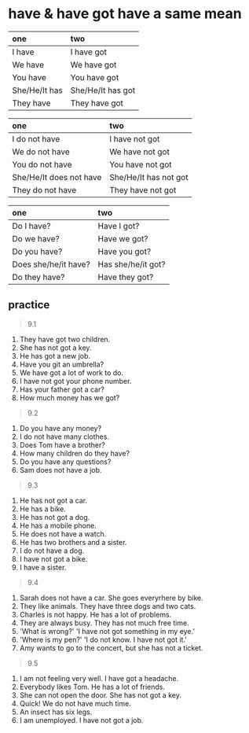 # have & have got have a same mean


| one | two | 
|:--- |:--- |
| I have | I have got |
| We have | We have got |
| You have | You have got |
| She/He/It has | She/He/It has got |
| They have | They have got |

| one | two |
|:--- |:--- |
| I do not have | I have not got |
| We do not have | We have not got |
| You do not have | You have not got |
| She/He/It does not have | She/He/It has not got |
| They do not have | They have not got |

| one | two |
|:--- |:--- |
| Do I have? | Have I got? |
| Do we have? | Have we got? |
| Do you have? | Have you got? |
| Does she/he/it have? | Has she/he/it got? |
| Do they have? | Have they got? |


## practice

> 9.1

1. They have got two children.
2. She has not got a key.
3. He has got a new job.
4. Have you git an umbrella?
5. We have got a lot of work to do.
6. I have not got your phone number.
7. Has your father got a car?
8. How much money has we got?

> 9.2

1. Do you have any money?
2. I do not have many clothes.
3. Does Tom have a brother?
4. How many children do they have?
5. Do you have any questions?
6. Sam does not have a job.

> 9.3

1. He has not got a car.
2. He has a bike.
3. He has not got a dog.
4. He has a mobile phone.
5. He does not have a watch.
6. He has two brothers and a sister.
7. I do not have a dog.
8. I have not got a bike.
9. I have a sister.

> 9.4 

1. Sarah does not have a car. She goes everyrhere by bike.
2. They like animals. They have three dogs and two cats.
3. Charles is not happy. He has a lot of problems.
4. They are always busy. They has not much free time.
5. 'What is wrong?' 'I have not got something in my eye.'
6. 'Where is my pen?' 'I do not know. I have not got it.'
7. Amy wants to go to the concert, but she has not a ticket.

> 9.5

1. I am not feeling very well. I have got a headache.
2. Everybody likes Tom. He has a lot of friends.
3. She can not open the door. She has not got  a key.
4. Quick! We do not have much time.
5. An insect has six legs.
6. I am unemployed. I have not got a job.
